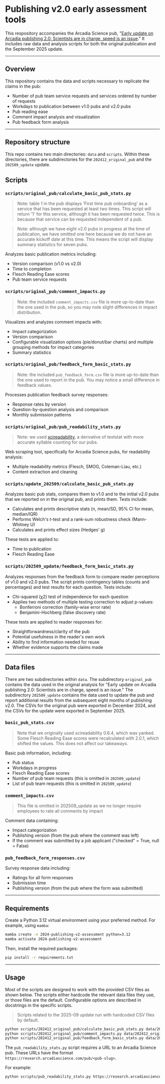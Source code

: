 # Publishing v2.0 early assessment tools

This respository accompanies the Arcadia Science pub, "[Early update on Arcadia publishing 2.0: Scientists are in charge, speed is an issue](https://doi.org/10.57844/arcadia-2a89-51c1)."
It includes raw data and analysis scripts for both the original publication and the September 2025 update.

***

## Overview

This repository contains the data and scripts necessary to replicate the claims in the pub:

- Number of pub team service requests and services ordered by number of requests
- Workdays to publication between v1.0 pubs and v2.0 pubs
- Pub reading ease
- Comment impact analysis and visualization
- Pub feedback form analysis

***

## Repository structure
This repo contains two main directories: `data` and `scripts`. Within these directories, there are subdirectories for the
`202412_original_pub` and the `202509_update` update.

## Scripts

### `scripts/original_pub/calculate_basic_pub_stats.py`

> Note: table 1 in the pub displays 'First time pub onboarding' as a service that has been requested at least two times.
> This script will return '1' for this service, although it has been requested twice. This is because that service can be
> requested independent of a pub.

> Note: although we have eight v2.0 pubs in progress at the time of publication, we have omitted one here because we do not have an accurate kickoff date at this time. This means the script will display summary statistics for seven pubs.

Analyzes basic publication metrics including:
- Version comparison (v1.0 vs v2.0)
- Time to completion
- Flesch Reading Ease scores
- Pub team service requests

### `scripts/original_pub/comment_impacts.py`

> Note: the included `comment_impacts.csv` file is more up-to-date than the one used in the pub, so you may note slight differences in impact distribution.

Visualizes and analyzes comment impacts with:
- Impact categorization
- Version comparison
- Configurable visualization options (pie/donut/bar charts) and multiple grouping methods for impact categories
- Summary statistics

### `scripts/original_pub/feedback_form_basic_stats.py`

> Note: the included `pub_feedback_form.csv` file is more up-to-date than the one used to report in the pub. You may notice a small difference in feedback values.

Processes publication feedback survey responses:
- Response rates by version
- Question-by-question analysis and comparison
- Monthly submission patterns

### `scripts/original_pub/pub_readability_stats.py`

>Note: we used [scireadability](https://github.com/robert-roth/scireadability), a derivative of textstat with more accurate syllable counting for our pubs.

Web scraping tool, specifically for Arcadia Science pubs, for readability analysis:
- Multiple readability metrics (Flesch, SMOG, Coleman-Liau, etc.)
- Content extraction and cleaning

### `scripts/update_202509/calculate_basic_pub_stats.py`

Analyzes basic pub stats, compares them to v1.0 and to the initial v2.0 pubs that we reported on in the original pub, and prints them. Tests include:
- Calculates and prints descriptive stats (n, mean/SD, 95% CI for mean, median/IQR)
- Performs Welch's t-test and a rank-sum robustness check (Mann-Whitney U)
- Calculates and prints effect sizes (Hedges' g)

These tests are applied to:

- Time to publication
- Flesch Reading Ease

### `scripts/202509_update/feedback_form_basic_stats.py`
Analyzes responses from the feedback form to compare reader perceptions of v1.0 and v2.0 pubs. The script prints contingency tables (counts and percentages) and test results for each question. Tests include:

- Chi-squared (χ2) test of independence for each question
- Applies two methods of multiple testing correction to adjust p-values:
  - Bonferroni correction (family-wise error rate)
  - Benjamini-Hochberg (false discovery rate)

These tests are applied to reader responses for:
- Straightforwardness/clarity of the pub
- Potential usefulness in the reader's own work
- Ability to find information needed for reuse
- Whether evidence supports the claims made

***

## Data files

There are two subdirectories within `data`. The subdirectory `original_pub` contains the data
used in the original analysis for "Early update on Arcadia publishing 2.0: Scientists are in charge, speed is an issue." 
The subdirectory `202509_update` contains the data used to update the pub and report additional results from the subsequent eight
months of publishing v2.0. The CSVs for the original pub were exported in December 2024, and the CSVs for the update were exported in September 2025.

### `basic_pub_stats.csv`

> Note that we originally used scireadability 0.6.4, which was yanked. Some Flesch Reading Ease scores were recalculated with 
> 2.0.1, which shifted the values. This does not affect our takeaways.

Basic pub information, including:
- Pub status
- Workdays in progress
- Flesch Reading Ease scores
- Number of pub team requests (this is omitted in `202509_update`)
- List of pub team requests (this is omitted in `202509_update`)

### `comment_impacts.csv`
> This file is omitted in 202509_update as we no longer require employees to rate all comments by impact

Comment data containing:
- Impact categorization
- Publishing version (from the pub where the comment was left)
- If the comment was submitted by a job applicant ("checked" = True, null = False)

### `pub_feedback_form_responses.csv`

Survey response data including:
- Ratings for all form responses
- Submission time
- Publishing version (from the pub where the form was submitted)

***

## Requirements

Create a Python 3.12 virtual environment using your preferred method. For example, using `mamba`:

```sh
mamba create -n 2024-publishing-v2-assessment python=3.12
mamba activate 2024-publishing-v2-assessment
```

Then, install the required packages:

```sh
pip install -r requirements.txt
```

***

## Usage

Most of the scripts are designed to work with the provided CSV files as shown below. The scripts either hardcode the relevant data files they use, or those files are the default. Configurable options are described in docstrings in the specific scripts.

>Scripts related to the 2025-09 update run with hardcoded CSV files by default.

```sh
python scripts/202412_original_pub/calculate_basic_pub_stats.py data/202412_original_pub/basic_pub_stats.csv
python scripts/202412_original_pub/comment_impacts.py data/202412_original_pub/comment_impacts.csv
python scripts/202412_original_pub/feedback_form_basic_stats.py data/202412_original_pub/pub_feedback_form_responses.csv
```

The `pub_readability_stats.py` script requires a URL to an Arcadia Science pub. 
These URLs have the format `https://research.arcadiascience.com/pub/<pub-slug>`.

For example:

```sh
python scripts/pub_readability_stats.py https://research.arcadiascience.com/pub/method-circular-dna-id
```
